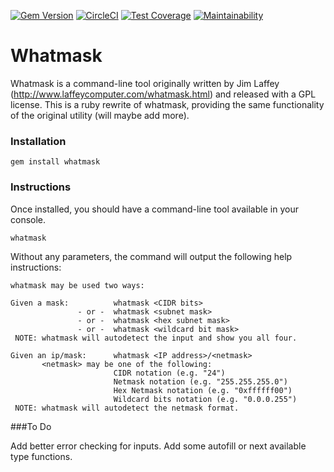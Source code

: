 [![Gem Version](https://badge.fury.io/rb/whatmask.svg)](https://badge.fury.io/rb/whatmask)
[![CircleCI](https://dl.circleci.com/status-badge/img/gh/geezyx/whatmask/tree/main.svg?style=svg)](https://dl.circleci.com/status-badge/redirect/gh/geezyx/whatmask/tree/main)
[![Test Coverage](https://api.codeclimate.com/v1/badges/113c95a91a5053c78b7d/test_coverage)](https://codeclimate.com/github/geezyx/whatmask/test_coverage)
[![Maintainability](https://api.codeclimate.com/v1/badges/113c95a91a5053c78b7d/maintainability)](https://codeclimate.com/github/geezyx/whatmask/maintainability)
# Whatmask

Whatmask is a command-line tool originally written by Jim Laffey (http://www.laffeycomputer.com/whatmask.html) and released with a GPL license.  This is a ruby rewrite of whatmask, providing the same functionality of the original utility (will maybe add more).

### Installation

```
gem install whatmask
```

### Instructions

Once installed, you should have a command-line tool available in your console.
```
whatmask
```
Without any parameters, the command will output the following help instructions:
```
whatmask may be used two ways:

Given a mask:          whatmask <CIDR bits>
               - or -  whatmask <subnet mask>
               - or -  whatmask <hex subnet mask>
               - or -  whatmask <wildcard bit mask>
 NOTE: whatmask will autodetect the input and show you all four.

Given an ip/mask:      whatmask <IP address>/<netmask>
       <netmask> may be one of the following:
                       CIDR notation (e.g. "24")
                       Netmask notation (e.g. "255.255.255.0")
                       Hex Netmask notation (e.g. "0xffffff00")
                       Wildcard bits notation (e.g. "0.0.0.255")
 NOTE: whatmask will autodetect the netmask format.
```

###To Do

Add better error checking for inputs. Add some autofill or next available type functions.
